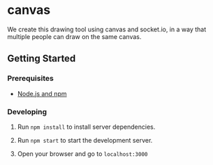 # canvas

We create this drawing tool using canvas and socket.io, in a way that multiple people can draw on the same canvas.

## Getting Started

### Prerequisites
- [Node.js and npm](nodejs.org)

### Developing

1. Run `npm install` to install server dependencies.

2. Run `npm start` to start the development server.

3. Open your browser and go to `localhost:3000`